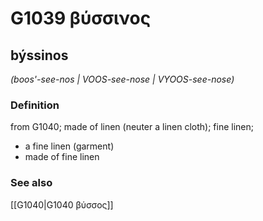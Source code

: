 # G1039 βύσσινος

## býssinos

_(boos'-see-nos | VOOS-see-nose | VYOOS-see-nose)_

### Definition

from G1040; made of linen (neuter a linen cloth); fine linen; 

- a fine linen (garment)
- made of fine linen

### See also

[[G1040|G1040 βύσσος]]
